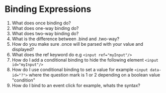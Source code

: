 # Binding Expressions
1. What does once binding do?
1. What does one-way binding do?
1. What does two-way binding do?
1. What is the difference between .bind and .two-way?
1. How do you make sure .once will be parsed with your value and displayed?
1. What does the ref keyword do e.g ```<input ref="myInput"/>```
1. How do I add a conditional binding to hide the following element ```<input id="myInput"/>```
1. How do I use conditional binding to set a value for example ```<input data-id="?">``` where the question mark is 1 or 2 depending on a boolean value "condition"
1. How do I bind to an event click for example, whats the syntax?